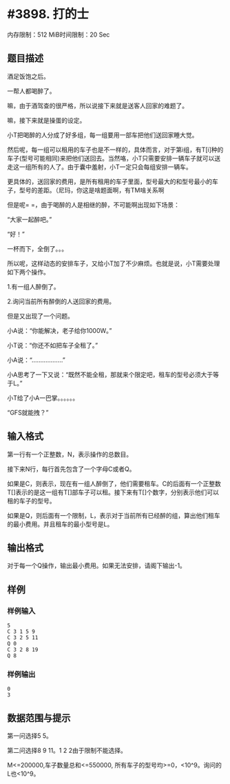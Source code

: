 # #3898. 打的士

内存限制：512 MiB时间限制：20 Sec

## 题目描述

酒足饭饱之后。

一帮人都喝醉了。

嘛，由于酒驾查的很严格，所以说接下来就是送客人回家的难题了。

嘛，接下来就是操蛋的设定。

小T把喝醉的人分成了好多组，每一组要用一部车把他们送回家睡大觉。

然后呢，每一组可以租用的车子也是不一样的，具体而言，对于第i组，有T[i]种的车子(型号可能相同)来把他们送回去。当然咯，小T只需要安排一辆车子就可以送走这一组所有的人了。由于囊中羞射，小T一定只会每组安排一辆车。

更具体的，送回家的费用，是所有租用的车子里面，型号最大的和型号最小的车子，型号的差距。（尼玛，你这是啥题面啊，有TM啥关系啊

但是呢= =，由于喝醉的人是相继的醉，不可能啊出现如下场景：

&ldquo;大家一起醉吧。&rdquo;

&ldquo;好！&rdquo;

一杯而下，全倒了。。。

所以呢，这样动态的安排车子，又给小T加了不少麻烦。也就是说，小T需要处理如下两个操作。

1.有一组人醉倒了。

2.询问当前所有醉倒的人送回家的费用。

但是又出现了一个问题。

小A说：&ldquo;你能解决，老子给你1000W。&rdquo;

小T说：&ldquo;你还不如把车子全租了。&rdquo;

小A说：&ldquo;&hellip;&hellip;&hellip;&hellip;&hellip;&hellip;&rdquo;

小A思考了一下又说：&ldquo;既然不能全租，那就来个限定吧，租车的型号必须大于等于L。&rdquo;

小T给了小A一巴掌。。。。。。

&ldquo;GFS就能拽？&rdquo;

## 输入格式

第一行有一个正整数，N，表示操作的总数目。

接下来N行，每行首先包含了一个字母C或者Q。

如果是C，则表示，现在有一组人醉倒了，他们需要租车。C的后面有一个正整数T[]表示的是这一组有T[]部车子可以租。接下来有T[]个数字，分别表示他们可以租的车子的型号。

如果是Q，则后面有一个限制，L，表示对于当前所有已经醉的组，算出他们租车的最小费用。并且租车的最小型号是L。

## 输出格式

对于每一个Q操作，输出最小费用。如果无法安排，请阁下输出-1。

## 样例

### 样例输入

    
    5
    C 3 1 5 9
    C 3 2 5 11
    Q 0
    C 3 2 8 19
    Q 8
    

### 样例输出

    
    0
    3
    

## 数据范围与提示

第一问选择5 5。

第二问选择8 9 11。1 2 2由于限制不能选择。

M<=200000,车子数量总和<=550000, 所有车子的型号均>=0，<10^9。询问的L也<10^9。
